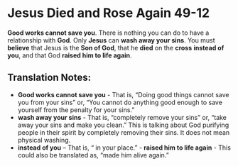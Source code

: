 Jesus Died and Rose Again 49-12
=================================


**Good works cannot save you**. There is nothing you can do to have a
relationship with **God**. Only **Jesus** can **wash away your sins**. You
must **believe** that Jesus is the **Son of God**, that he **died** on the
**cross** **instead of you**, and that God **raised him to life again**.

Translation Notes:
------------------

-   **Good works cannot save you** - That is, “Doing good things cannot
    save you from your sins” or, “You cannot do anything good enough
    to save yourself from the penalty for your sins.”
-   **wash away your sins** - That is, “completely remove your
sins” or,
    “take away your sins and make you clean.” This is talking
    about God purifying people in their spirit by completely removing
    their sins.  It does not mean physical washing.
-   **instead of you** – That is, “ in your place.” -   **raised
him to life again** - This could also be translated as,
    “made him alive again.”

